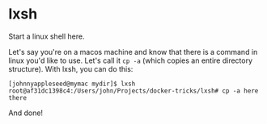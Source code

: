 # lxsh
Start a linux shell here.

Let's say you're on a macos machine and know that there is a command in linux you'd like to use. Let's call it `cp -a` (which copies an entire directory structure). With lxsh, you can do this:

    [johnnyappleseed@mymac mydir]$ lxsh
    root@af31dc1398c4:/Users/john/Projects/docker-tricks/lxsh# cp -a here there

And done!
